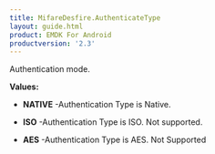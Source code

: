 ```yaml
---
title: MifareDesfire.AuthenticateType
layout: guide.html
product: EMDK For Android
productversion: '2.3'
---
```


Authentication mode.

**Values:**

* **NATIVE** -Authentication Type is Native.

* **ISO** -Authentication Type is ISO. Not supported.

* **AES** -Authentication Type is AES. Not Supported










